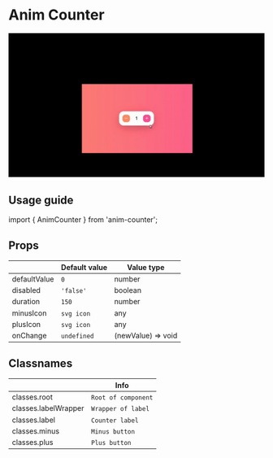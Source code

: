 # Anim Counter

![](./demo.gif)

## Usage guide

import { AnimCounter } from 'anim-counter';

## Props

|                |Default value                          |Value type                         |
|----------------|-------------------------------|-----------------------------|
|defaultValue|`0`|number|
|disabled|`'false'`|boolean|
|duration|`150`|number|
|minusIcon|`svg icon`|any|
|plusIcon|`svg icon`|any|
|onChange|`undefined`|(newValue) => void|

## Classnames

|                |Info                                                   |
|----------------|-------------------------------|
|classes.root|`Root of component`|
|classes.labelWrapper|`Wrapper of label`|
|classes.label|`Counter label`|
|classes.minus|`Minus button`|
|classes.plus|`Plus button`|